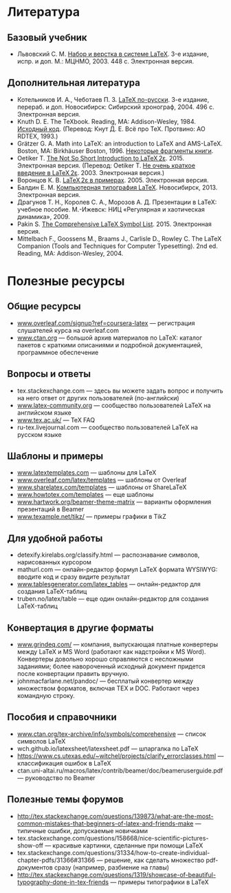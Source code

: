 # Литература

## Базовый учебник
* Львовский С. М. [Набор и верстка в системе LaTeX](http://www.mccme.ru/free-books/llang/newllang.pdf). 3-е издание, испр. и доп. М.: МЦНМО, 2003. 448 с. Электронная версия.

## Дополнительная литература
* Котельников И. А., Чеботаев П. З. [LaTeX по-русски](http://www.tex.uniyar.ac.ru/doc/kotelnikovchebotaev2004b.pdf). 3-е издание, перераб. и доп. Новосибирск: Сибирский хронограф, 2004. 496 с. Электронная версия.
* Knuth D. E. The TeXbook. Reading, MA: Addison-Wesley, 1984. [Исходный код](http://www.ctan.org/tex-archive/systems/knuth/dist/tex). (Перевод: Кнут Д. Е. Всё про TeX. Протвино: АО RDTEX, 1993.)
* Grätzer G. A. Math into LaTeX: an introduction to LaTeX and AMS-LaTeX. Boston, MA: Birkhäuser Boston, 1996. [Некоторые фрагменты книги](http://ctan.uni-altai.ru/info/examples/mil/mil.pdf).
* Oetiker T. [The Not So Short Introduction to LaTeX 2ε](http://tobi.oetiker.ch/lshort/lshort.pdf). 2015. Электронная версия. (Перевод: Oetiker T. [Не очень краткое введение в LaTeX 2ε](ftp://ctan.tug.org/tex-archive/info/lshort/russian/lshortru.pdf). 2003. Электронная версия.)
* Воронцов К. В. [LaTeX 2ε в примерах](http://www.ccas.ru/voron/download/voron05latex.pdf). 2005. Электронная версия.
* Балдин Е. М. [Компьютерная типография LaTeX](http://mirror.macomnet.net/pub/CTAN/info/russian/Computer_Typesetting_Using_LaTeX/ctex.pdf). Новосибирск, 2013. Электронная версия.
* Драгунов Т. Н., Королев С. А., Морозов А. Д. Презентации в LaTeX: учебное пособие. М.-Ижевск: НИЦ «Регулярная и хаотическая динамика», 2009.
* Pakin S. [The Comprehensive LaTeX Symbol List](http://tug.ctan.org/info/symbols/comprehensive/symbols-a4.pdf). 2015. Электронная версия.
* Mittelbach F., Goossens M., Braams J., Carlisle D., Rowley C. The LaTeX Companion (Tools and Techniques for Computer Typesetting). 2nd ed. Reading, MA: Addison-Wesley, 2004.

# Полезные ресурсы

## Общие ресурсы
* www.overleaf.com/signup?ref=coursera-latex — регистрация слушателей курса на overleaf.com
* www.ctan.org — большой архив материалов по LaTeX: каталог пакетов с краткими описаниями и подробной документацией, программное обеспечение

## Вопросы и ответы
* tex.stackexchange.com — здесь вы можете задать вопрос и получить на него ответ от других пользователей (по-английски)
* www.latex-community.org — сообщество пользователей LaTeX на английском языке
* www.tex.ac.uk/ — TeX FAQ
* ru-tex.livejournal.com — сообщество пользователей LaTeX на русском языке

## Шаблоны и примеры
* www.latextemplates.com — шаблоны для LaTeX
* www.overleaf.com/latex/templates — шаблоны от Overleaf
* www.sharelatex.com/templates — шаблоны от ShareLaTeX
* www.howtotex.com/templates — еще шаблоны
* www.hartwork.org/beamer-theme-matrix — варианты оформления презентаций в Beamer
* www.texample.net/tikz/ — примеры графики в TikZ 

## Для удобной работы
* detexify.kirelabs.org/classify.html — распознавание символов, нарисованных курсором
* mathurl.com — онлайн-редактор формул LaTeX формата WYSIWYG: вводите код и сразу видите результат
* www.tablesgenerator.com/latex_tables — онлайн-редактор для создания LaTeX-таблиц
* truben.no/latex/table — еще один онлайн-редактор для создания LaTeX-таблиц

## Конвертация в другие форматы
* www.grindeq.com/ — компания, выпускающая платные конвертеры между LaTeX и MS Word (работают как надстройки к MS Word). Конвертеры довольно хорошо справляются с несложными заданиями; более навороченный исходный документ придется после конвертации править вручную.
* johnmacfarlane.net/pandoc/ — бесплатый конвертер между множеством форматов, включая TEX и DOC. Работают через командную строку.

## Пособия и справочники
* www.ctan.org/tex-archive/info/symbols/comprehensive — список символов LaTeX
* wch.github.io/latexsheet/latexsheet.pdf — шпаргалка по LaTeX
* https://www.cs.utexas.edu/~witchel/projects/clarify_errorclasses.html — классификация ошибок в LaTeX
* ctan.uni-altai.ru/macros/latex/contrib/beamer/doc/beameruserguide.pdf — руководство по Beamer

## Полезные темы форумов
* http://tex.stackexchange.com/questions/139873/what-are-the-most-common-mistakes-that-beginners-of-latex-and-friends-make — типичные ошибки, допускаемые новичками
* tex.stackexchange.com/questions/158668/nice-scientific-pictures-show-off — красивые картинки, сделанные при помощи LaTeX
* tex.stackexchange.com/questions/31334/how-to-create-individual-chapter-pdfs/31366#31366 — решение, как сделать множество pdf-документов сразу (например, разбиение на главы)
* http://tex.stackexchange.com/questions/1319/showcase-of-beautiful-typography-done-in-tex-friends — примеры типографики в LaTeX
